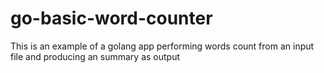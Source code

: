 # go-basic-word-counter

This is an example of a golang app performing words count from an input file and producing an summary as output
